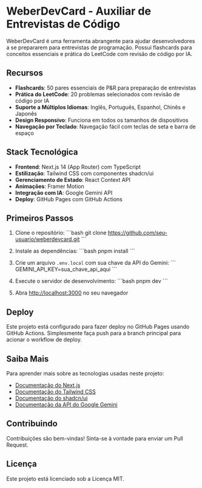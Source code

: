 # WeberDevCard - Auxiliar de Entrevistas de Código

WeberDevCard é uma ferramenta abrangente para ajudar desenvolvedores a se prepararem para entrevistas de programação. Possui flashcards para conceitos essenciais e prática do LeetCode com revisão de código por IA.

## Recursos

- **Flashcards**: 50 pares essenciais de P&R para preparação de entrevistas
- **Prática do LeetCode**: 20 problemas selecionados com revisão de código por IA
- **Suporte a Múltiplos Idiomas**: Inglês, Português, Espanhol, Chinês e Japonês
- **Design Responsivo**: Funciona em todos os tamanhos de dispositivos
- **Navegação por Teclado**: Navegação fácil com teclas de seta e barra de espaço

## Stack Tecnológica

- **Frontend**: Next.js 14 (App Router) com TypeScript
- **Estilização**: Tailwind CSS com componentes shadcn/ui
- **Gerenciamento de Estado**: React Context API
- **Animações**: Framer Motion
- **Integração com IA**: Google Gemini API
- **Deploy**: GitHub Pages com GitHub Actions

## Primeiros Passos

1. Clone o repositório:
   \`\`\`bash
   git clone https://github.com/seu-usuario/weberdevcard.git
   \`\`\`

2. Instale as dependências:
   \`\`\`bash
   pnpm install
   \`\`\`

3. Crie um arquivo `.env.local` com sua chave da API do Gemini:
   \`\`\`
   GEMINI_API_KEY=sua_chave_api_aqui
   \`\`\`

4. Execute o servidor de desenvolvimento:
   \`\`\`bash
   pnpm dev
   \`\`\`

5. Abra [http://localhost:3000](http://localhost:3000) no seu navegador

## Deploy

Este projeto está configurado para fazer deploy no GitHub Pages usando GitHub Actions. Simplesmente faça push para a branch principal para acionar o workflow de deploy.

## Saiba Mais

Para aprender mais sobre as tecnologias usadas neste projeto:

- [Documentação do Next.js](https://nextjs.org/docs)
- [Documentação do Tailwind CSS](https://tailwindcss.com/docs)
- [Documentação do shadcn/ui](https://ui.shadcn.com/docs)
- [Documentação da API do Google Gemini](https://ai.google.dev/docs)

## Contribuindo

Contribuições são bem-vindas! Sinta-se à vontade para enviar um Pull Request.

## Licença

Este projeto está licenciado sob a Licença MIT.
